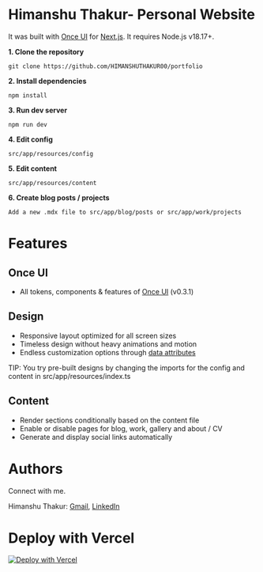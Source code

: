 # **Himanshu Thakur- Personal Website**

It was built with [Once UI](https://once-ui.com) for [Next.js](https://nextjs.org). It requires Node.js v18.17+.

**1. Clone the repository**
```
git clone https://github.com/HIMANSHUTHAKUR00/portfolio
```

**2. Install dependencies**
```
npm install
```

**3. Run dev server**
```
npm run dev
```

**4. Edit config**
```
src/app/resources/config
```

**5. Edit content**
```
src/app/resources/content
```

**6. Create blog posts / projects**
```
Add a new .mdx file to src/app/blog/posts or src/app/work/projects
```

# **Features**

## **Once UI**
- All tokens, components & features of [Once UI](https://once-ui.com) (v0.3.1)
  
## **Design**
- Responsive layout optimized for all screen sizes
- Timeless design without heavy animations and motion
- Endless customization options through [data attributes](https://once-ui.com/docs/theming)

TIP:
You try pre-built designs by changing the imports for the config and content in src/app/resources/index.ts

## **Content**
- Render sections conditionally based on the content file
- Enable or disable pages for blog, work, gallery and about / CV
- Generate and display social links automatically

# **Authors**

Connect with me.

Himanshu Thakur: [Gmail](https://mail.google.com/mail/u/0/?hl=en_GB#inbox?compose=CllgCHrgClhZvKnfkcxPmxLVGGdmQztChnFxVFKpGJdbmHBVMSglrFjZpbMmsZRBbhvkdwWphJq), [LinkedIn](https://www.linkedin.com/in/tothlorant/)  


# **Deploy with Vercel**
[![Deploy with Vercel](https://vercel.com/button)](https://vercel.com/new/himanshuthakur00s-projects/import?s=https%3A%2F%2Fgithub.com%2FHIMANSHUTHAKUR00%2Fportfolio&hasTrialAvailable=0&showOptionalTeamCreation=false&project-name=portfolio&framework=nextjs&totalProjects=1&remainingProjects=1)
